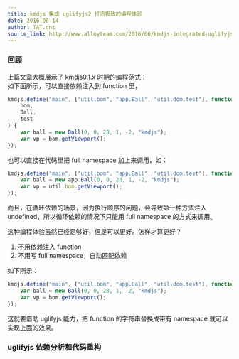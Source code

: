 ```yaml
---
title: kmdjs 集成 uglifyjs2 打造极致的编程体验
date: 2016-06-14
author: TAT.dnt
source_link: http://www.alloyteam.com/2016/06/kmdjs-integrated-uglifyjs2-to-build-the-ultimate-programming-experience/
---
```


<!-- {% raw %} - for jekyll -->

### 回顾

[上篇](http://www.cnblogs.com/iamzhanglei/p/5581606.html)文章大概展示了 kmdjs0.1.x 时期的编程范式：  
如下面所示，可以直接依赖注入到 function 里，

```javascript
kmdjs.define("main", ["util.bom", "app.Ball", "util.dom.test"], function (
    bom,
    Ball,
    test
) {
    var ball = new Ball(0, 0, 28, 1, -2, "kmdjs");
    var vp = bom.getViewport();
});
```

也可以直接在代码里把 full namespace 加上来调用，如：

```javascript
kmdjs.define("main", ["util.bom", "app.Ball", "util.dom.test"], function () {
    var ball = new app.Ball(0, 0, 28, 1, -2, "kmdjs");
    var vp = util.bom.getViewport();
});
```

而且，在循环依赖的场景，因为执行顺序的问题，会导致第一种方式注入 undefined，所以循环依赖的情况下只能用 full namespace 的方式来调用。

这种编程体验虽然已经足够好，但是可以更好。怎样才算更好？

1.  不用依赖注入 function
2.  不用写 full namespace，自动匹配依赖

如下所示：

```javascript
kmdjs.define("main", ["util.bom", "app.Ball", "util.dom.test"], function () {
    var ball = new Ball(0, 0, 28, 1, -2, "kmdjs");
    var vp = bom.getViewport();
});
```

这就要借助 uglifyjs 能力，把 function 的字符串替换成带有 namespace 就可以实现上面的效果。

### uglifyjs 依赖分析和代码重构


<!-- {% endraw %} - for jekyll -->